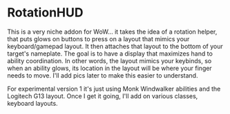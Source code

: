 # RotationHUD

This is a very niche addon for WoW... it takes the idea of a rotation helper, that puts glows on buttons to press on a layout that mimics your keyboard/gamepad layout. 
It then attaches that layout to the bottom of your target's nameplate. The goal is to have a display that maximizes hand to ability coordination. In other words, 
the layout mimics your keybinds, so when an ability glows, its location in the layout will be where your finger needs to move. I'll add pics later to make this
easier to understand. 

For experimental version 1 it's just using Monk Windwalker abilities and the Logitech G13 layout. Once I get it going, I'll add on various classes, keyboard layouts. 